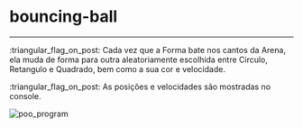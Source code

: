 # bouncing-ball
<hr>

<p>
:triangular_flag_on_post: Cada vez que a Forma bate nos cantos da Arena, ela muda de forma para outra aleatoriamente escolhida entre Circulo, Retangulo e Quadrado, bem como a sua cor e velocidade.
</p>

<p>
:triangular_flag_on_post: As posições e velocidades são mostradas no console.
</p>

![poo_program](https://user-images.githubusercontent.com/71555901/99146627-add00200-2658-11eb-9e21-7d3e503ba7f5.png)
